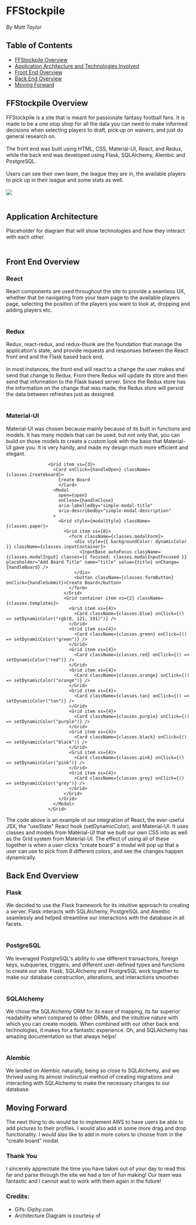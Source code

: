 # FFStockpile
*By Matt Taylor*
## Table of Contents 
- [FFStockpile Overview](#ffstockpile-overview)
- [Application Architecture and Technologies Involved](#application-architecture)
- [Front End Overview](#front-end-overview)
- [Back End Overview](#back-end-overview)
- [Moving Forward](#moving-forward)
## FFStockpile Overview
FFStockpile is a site that is meant for passionate fantasy football fans. It is made to be a one stop shop for all the data you can need to make informed decisions when selecting players to draft, pick up on waivers, and just do general research on.
</br>
</br>
The front end was built using HTML, CSS, Material-UI, React, and Redux, while the back end was developed using Flask, SQLAlchemy, Alembic and PostgreSQL.
</br>
</br>
Users can see their own team, the league they are in, the available players to pick up in their league and some stats as well.
</br>
</br>
![](https://media.giphy.com/media/Q2AqJPRb2qUgLIBoJ6/giphy.gif)
</br>
</br>
## Application Architecture
Placeholder for diagram that will show technologies and how they interact with each other.
</br>
</br>
## Front End Overview
### React
React components are used throughout the site to provide a seamless UX, whether that be navigating from your team page to the available players page, selecting the position of the players you want to look at, dropping and adding players etc.</br>
</br>
### Redux
Redux, react-redux, and redux-thunk are the foundation that manage the application's state, and provide requests and responses between the React front end and the Flask based back end.
</br>
</br>
In most instances, the front end will react to a change the user makes and send that change to Redux. From there Redux will update its store and then send that information to the Flask based server. Since the Redux store has the information on the change that was made, the Redux store will persist the data between refreshes just as designed.
</br>
</br>
### Material-UI
Material-UI was chosen because mainly because of its built in functions and models. It has many models that can be used, but not only that, you can build on those models to create a custom look with the base that Material-UI gave you. It is very handy, and made my design much more efficient and elegant.
```
                <Grid item xs={3}>
                  <Card onClick={handleOpen} className={classes.Createboard}>
                    Create Board
                    </Card>
                  <Modal
                    open={open}
                    onClose={handleClose}
                    aria-labelledby="simple-modal-title"
                    aria-describedby="simple-modal-description"
                  >
                    <Grid style={modalStyle} className={classes.paper}>
                      <Grid item xs={8}>
                        <form className={classes.modalForm}>
                          <div style={{ backgroundColor: dynamicColor }} className={classes.inputContainer}>
                            <InputBase autoFocus className={classes.modalInput} classes={{ focused: classes.modalInputFocused }} placeholder="Add Board Title" name="title" value={title} onChange={handleBoard} />
                          </div>
                          <button className={classes.formButton} onClick={handleSubmit}>Create Board</button>
                        </form>
                      </Grid>
                      <Grid container item xs={2} className={classes.templates}>
                        <Grid item xs={4}>
                          <Card className={classes.blue} onClick={() => setDynamicColor("rgb(0, 121, 191)")} />
                        </Grid>
                        <Grid item xs={4}>
                          <Card className={classes.green} onClick={() => setDynamicColor("green")} />
                        </Grid>
                        <Grid item xs={4}>
                          <Card className={classes.red} onClick={() => setDynamicColor("red")} />
                        </Grid>
                        <Grid item xs={4}>
                          <Card className={classes.orange} onClick={() => setDynamicColor("orange")} />
                        </Grid>
                        <Grid item xs={4}>
                          <Card className={classes.tan} onClick={() => setDynamicColor("tan")} />
                        </Grid>
                        <Grid item xs={4}>
                          <Card className={classes.purple} onClick={() => setDynamicColor("purple")} />
                        </Grid>
                        <Grid item xs={4}>
                          <Card className={classes.black} onClick={() => setDynamicColor("black")} />
                        </Grid>
                        <Grid item xs={4}>
                          <Card className={classes.pink} onClick={() => setDynamicColor("pink")} />
                        </Grid>
                        <Grid item xs={4}>
                          <Card className={classes.grey} onClick={() => setDynamicColor("grey")} />
                        </Grid>
                      </Grid>
                    </Grid>
                  </Modal>
                </Grid>
```
The code above is an example of our integration of React, the ever-useful JSX, the "useState" React hook (setDynamicColor), and Material-UI. It uses classes and models from Material-UI that we built our own CSS into as well as the Grid system from Material-UI. The effect of using all of these together is when a user clicks "create board" a modal will pop up that a user can use to pick from 9 different colors, and see the changes happen dynamically.
</br>
## Back End Overview
### Flask
We decided to use the Flask framework for its intuitive approach to creating a server. Flask interacts with SQLAlchemy, PostgreSQL and Alembic seamlessly and helped streamline our interactions with the database in all facets.
</br>
</br>
### PostgreSQL
We leveraged PostgreSQL's ability to use different transactions, foreign keys, subqueries, triggers, and different user-defined types and functions to create our site. Flask, SQLAlchemy and PostgreSQL work together to make our database construction, alterations, and interactions smoother.
</br>
</br>
### SQLAlchemy
We chose the SQLAlchemy ORM for its ease of mapping, its far superior readability when compared to other ORMs, and the intuitive nature with which you can create models. When combined with our other back end technologies, it makes for a fantastic experience. Oh, and SQLAlchemy has amazing documentation so that always helps!
</br>
</br>
### Alembic
We landed on Alembic naturally, being so close to SQLAlchemy, and we thrived using its almost instinctual method of creating migrations and interacting with SQLAlchemy to make the necessary changes to our database.

## Moving Forward
The next thing to do would be to implement AWS to have users be able to add pictures to their profiles. I would also add in some more drag and drop functionality. I would also like to add in more colors to choose from in the "create board" modal.

### Thank You

I sincerely apprectiate the time you have taken out of your day to read this far and parse through the site we had a ton of fun making! Our team was fantastic and I cannot wait to work with them again in the future!

### Credits:

<ul>
  <li>Gifs: Giphy.com</li>
  <li>Architecture Diagram is courtesy of</li> 
</ul>
